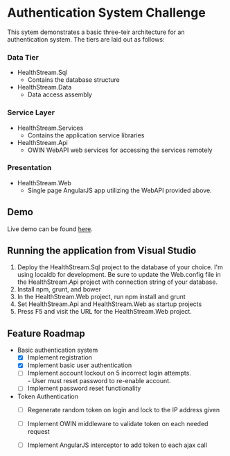 # Authentication System Challenge

This sytem demonstrates a basic three-teir architecture for an authentication system.
The tiers are laid out as follows:

### Data Tier
* HealthStream.Sql
  * Contains the database structure
* HealthStream.Data
  * Data access assembly
  
### Service Layer
* HealthStream.Services
  * Contains the application service libraries
* HealthStream.Api
  * OWIN WebAPI web services for accessing the services remotely
  
### Presentation
* HealthStream.Web
  * Single page AngularJS app utilizing the WebAPI provided above.

## Demo
Live demo can be found [here](http://hs.mickeyr.com).

## Running the application from Visual Studio
1. Deploy the HealthStream.Sql project to the database of your choice.  I'm using 
   localdb for development.  Be sure to update the Web.config file in the 
   HealthStream.Api project with connection string of your database.
2. Install npm, grunt, and bower
3. In the HealthStream.Web project, run npm install and grunt
4. Set HealthStream.Api and HealthStream.Web as startup projects
5. Press F5 and visit the URL for the HealthStream.Web project.

## Feature Roadmap
- Basic authentication system
  - [x] Implement registration
  - [x] Implement basic user authentication
  - [ ] Implement account lockout on 5 incorrect login attempts.  
        - User must reset password to re-enable account.
  - [ ] Implement password reset functionality
- Token Authentication
  - [ ] Regenerate random token on login and lock to the IP address given
  - [ ] Implement OWIN middleware to validate token on each needed request 
  - [ ] Implement AngularJS interceptor to add token to each ajax call
		
    
    
    
   
